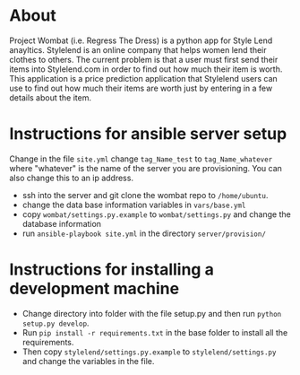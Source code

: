 # About

Project Wombat (i.e. Regress The Dress) is a python app for Style Lend
anayltics. Stylelend is an online company that helps women lend their
clothes to others. The current problem is that a user must first send
their items into Stylelend.com in order to find out how much their item
is worth. This application is a price prediction application that
Stylelend users can use to find out how much their items are worth just
by entering in a few details about the item.

# Instructions for ansible server setup

Change in the file `site.yml` change `tag_Name_test` to
`tag_Name_whatever` where "whatever" is the name of the server you are
provisioning. You can also change this to an ip address.

- ssh into the server and git clone the wombat repo to `/home/ubuntu`.
- change the data base information variables in `vars/base.yml`
- copy `wombat/settings.py.example` to `wombat/settings.py` and change the
  database information
- run `ansible-playbook site.yml` in the directory `server/provision/`

# Instructions for installing a development machine

- Change directory into folder with the file setup.py and then run `python
  setup.py develop`.
- Run `pip install -r requirements.txt` in the base folder to install
    all the requirements.
- Then copy `stylelend/settings.py.example` to `stylelend/settings.py` and change the
  variables in the file. 
